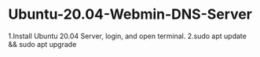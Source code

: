 # Ubuntu-20.04-Webmin-DNS-Server
1.Install Ubuntu 20.04 Server, login, and open terminal.
2.sudo apt update && sudo apt upgrade

